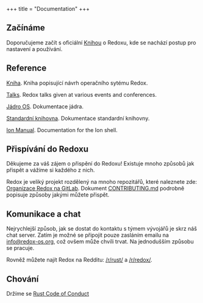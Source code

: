 +++
title = "Documentation"
+++

## Začínáme

Doporučujeme začít s oficiální [Knihou](https://doc.redox-os.org/book/) o Redoxu, kde se nachází postup pro nastavení a používání.

## Reference

[Kniha](https://doc.redox-os.org/book/). Kniha popisující návrh operačního sytému Redox.

[Talks](/talks/). Redox talks given at various events and conferences.

[Jádro OS](https://doc.redox-os.org/kernel/kernel/). Dokumentace jádra.

[Standardní knihovna](https://doc.redox-os.org/std/std/). Dokumentace standardní knihovny.

[Ion Manual](https://doc.redox-os.org/ion-manual/). Documentation for the Ion shell.

## Přispívání do Redoxu

Děkujeme za váš zájem o přispění do Redoxu!
Existuje mnoho způsobů jak přispět a vážíme si každého z nich.

Redox je veliký projekt rozdělený na mnoho repozitářů, které naleznete zde:
[Organizace Redox na GitLab](https://gitlab.redox-os.org/redox-os). Dokument
[CONTRIBUTING.md](https://gitlab.redox-os.org/redox-os/redox/blob/master/CONTRIBUTING.md)
podrobně popisuje způsoby jakými můžete přispět.


## Komunikace a chat

Nejrychlejší způsob, jak se dostat do kontaktu s týmem vývojářů je skrz náš chat
server. Zatím je možné se připojit pouze zasláním emailu na [info@redox-os.org](mailto:info@redox-os.org),
což ovšem může chvíli trvat. Na jednodušším způsobu se pracuje.

Rovněž můžete najít Redox na Redditu:
[/r/rust/](https://www.reddit.com/r/rust) a
[/r/redox/](https://www.reddit.com/r/redox).

## Chování

Držíme se [Rust Code of Conduct](https://www.rust-lang.org/policies/code-of-conduct)
